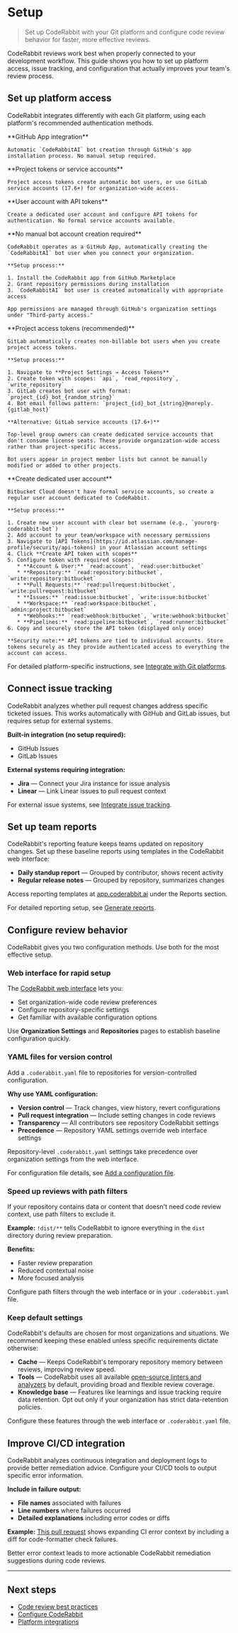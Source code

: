 # Setup

> Set up CodeRabbit with your Git platform and configure code review behavior for faster, more effective reviews.

CodeRabbit reviews work best when properly connected to your development workflow. This guide shows you how to set up platform access, issue tracking, and configuration that actually improves your team's review process.

## Set up platform access

CodeRabbit integrates differently with each Git platform, using each platform's recommended authentication methods.

<CardGroup cols={3}>
  <Card title="GitHub" icon="github">
    **GitHub App integration**

    Automatic `CodeRabbitAI` bot creation through GitHub's app installation process. No manual setup required.
  </Card>

  <Card title="GitLab" icon="gitlab">
    **Project tokens or service accounts**

    Project access tokens create automatic bot users, or use GitLab service accounts (17.6+) for organization-wide access.
  </Card>

  <Card title="Bitbucket" icon="bitbucket">
    **User account with API tokens**

    Create a dedicated user account and configure API tokens for authentication. No formal service accounts available.
  </Card>
</CardGroup>

<Tabs>
  <Tab title="GitHub">
    **No manual bot account creation required**

    CodeRabbit operates as a GitHub App, automatically creating the `CodeRabbitAI` bot user when you connect your organization.

    **Setup process:**

    1. Install the CodeRabbit app from GitHub Marketplace
    2. Grant repository permissions during installation
    3. `CodeRabbitAI` bot user is created automatically with appropriate access

    App permissions are managed through GitHub's organization settings under "Third-party access."
  </Tab>

  <Tab title="GitLab">
    **Project access tokens (recommended)**

    GitLab automatically creates non-billable bot users when you create project access tokens.

    **Setup process:**

    1. Navigate to **Project Settings → Access Tokens**
    2. Create token with scopes: `api`, `read_repository`, `write_repository`
    3. GitLab creates bot user with format: `project_{id}_bot_{random_string}`
    4. Bot email follows pattern: `project_{id}_bot_{string}@noreply.{gitlab_host}`

    **Alternative: GitLab service accounts (17.6+)**

    Top-level group owners can create dedicated service accounts that don't consume license seats. These provide organization-wide access rather than project-specific access.

    Bot users appear in project member lists but cannot be manually modified or added to other projects.
  </Tab>

  <Tab title="Bitbucket">
    **Create dedicated user account**

    Bitbucket Cloud doesn't have formal service accounts, so create a regular user account dedicated to CodeRabbit.

    **Setup process:**

    1. Create new user account with clear bot username (e.g., `yourorg-coderabbit-bot`)
    2. Add account to your team/workspace with necessary permissions
    3. Navigate to [API Tokens](https://id.atlassian.com/manage-profile/security/api-tokens) in your Atlassian account settings
    4. Click **Create API token with scopes**
    5. Configure token with required scopes:
       * **Account & User:** `read:account`, `read:user:bitbucket`
       * **Repository:** `read:repository:bitbucket`, `write:repository:bitbucket`
       * **Pull Requests:** `read:pullrequest:bitbucket`, `write:pullrequest:bitbucket`
       * **Issues:** `read:issue:bitbucket`, `write:issue:bitbucket`
       * **Workspace:** `read:workspace:bitbucket`, `admin:project:bitbucket`
       * **Webhooks:** `read:webhook:bitbucket`, `write:webhook:bitbucket`
       * **Pipelines:** `read:pipeline:bitbucket`, `read:runner:bitbucket`
    6. Copy and securely store the API token (displayed only once)

    **Security note:** API tokens are tied to individual accounts. Store tokens securely as they provide authenticated access to everything the account can access.
  </Tab>
</Tabs>

For detailed platform-specific instructions, see [Integrate with Git platforms](/platforms/).

## Connect issue tracking

CodeRabbit analyzes whether pull request changes address specific ticketed issues. This works automatically with GitHub and GitLab issues, but requires setup for external systems.

**Built-in integration (no setup required):**

* GitHub Issues
* GitLab Issues

**External systems requiring integration:**

* **Jira** — Connect your Jira instance for issue analysis
* **Linear** — Link Linear issues to pull request context

For external issue systems, see [Integrate issue tracking](/integrations/issue-integrations/).

## Set up team reports

CodeRabbit's reporting feature keeps teams updated on repository changes. Set up these baseline reports using templates in the CodeRabbit web interface:

* **Daily standup report** — Grouped by contributor, shows recent activity
* **Regular release notes** — Grouped by repository, summarizes changes

Access reporting templates at [app.coderabbit.ai](https://app.coderabbit.ai/login) under the Reports section.

For detailed reporting setup, see [Generate reports](/guides/reports-overview).

## Configure review behavior

CodeRabbit gives you two configuration methods. Use both for the most effective setup.

### Web interface for rapid setup

The [CodeRabbit web interface](https://app.coderabbit.ai/login) lets you:

* Set organization-wide code review preferences
* Configure repository-specific settings
* Get familiar with available configuration options

Use **Organization Settings** and **Repositories** pages to establish baseline configuration quickly.

### YAML files for version control

Add a `.coderabbit.yaml` file to repositories for version-controlled configuration.

**Why use YAML configuration:**

* **Version control** — Track changes, view history, revert configurations
* **Pull request integration** — Include setting changes in code reviews
* **Transparency** — All contributors see repository CodeRabbit settings
* **Precedence** — Repository YAML settings override web interface settings

Repository-level `.coderabbit.yaml` settings take precedence over organization settings from the web interface.

For configuration file details, see [Add a configuration file](/getting-started/configure-coderabbit/).

### Speed up reviews with path filters

If your repository contains data or content that doesn't need code review context, use path filters to exclude it.

**Example:** `!dist/**` tells CodeRabbit to ignore everything in the `dist` directory during review preparation.

**Benefits:**

* Faster review preparation
* Reduced contextual noise
* More focused analysis

Configure path filters through the web interface or in your `.coderabbit.yaml` file.

### Keep default settings

CodeRabbit's defaults are chosen for most organizations and situations. We recommend keeping these enabled unless specific requirements dictate otherwise:

* **Cache** — Keeps CodeRabbit's temporary repository memory between reviews, improving review speed.
* **Tools** — CodeRabbit uses all available [open-source linters and analyzers](/tools) by default, providing broad and flexible review coverage.
* **Knowledge base** — Features like learnings and issue tracking require data retention. Opt out only if your organization has strict data-retention policies.

Configure these features through the web interface or `.coderabbit.yaml` file.

## Improve CI/CD integration

CodeRabbit analyzes continuous integration and deployment logs to provide better remediation advice. Configure your CI/CD tools to output specific error information.

**Include in failure output:**

* **File names** associated with failures
* **Line numbers** where failures occurred
* **Detailed explanations** including error codes or diffs

**Example:** [This pull request](https://github.com/ff14-advanced-market-search/temp-fe/pull/47/files) shows expanding CI error context by including a diff for code-formatter check failures.

Better error context leads to more actionable CodeRabbit remediation suggestions during code reviews.

***

## Next steps

* [Code review best practices](/guides/code-review-best-practices)
* [Configure CodeRabbit](/getting-started/configure-coderabbit/)
* [Platform integrations](/platforms/)